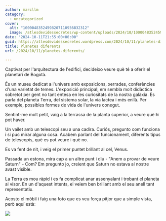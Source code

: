 ```yaml
---
author: marcllm
category:
  - uncategorized
cover:
  alt: "10000483524598207110956832312"
  image: /atlesdevidessecretes/wp-content/uploads/2024/10/10000483524598207110956832312.jpg
date: "2024-10-11T21:55:00+00:00"
guid: https://atlesdevidessecretes.wordpress.com/2024/10/11/planetes-diferents/
title: Planetes diferents
url: /2024/10/11/planetes-diferents/

---
```

Captivat per l'arquitectura de l'edifici, decideixo veure què té a oferir el planetari de Bogotà.

És un museu dedicat a l'univers amb exposicions, xerrades, conferències d'una varietat de temes. L'exposició principal, em sembla molt didàctica sobretot per gent no tant entesa en les curiositats de la nostra galàxia. Es parla del planeta Terra, del sistema solar, la via lactea i més enllà. Per exemple, possibles formes de vida de l'univers conegut.

Sentint-me molt petit, vaig a la terrassa de la planta superior, a veure què hi pot haver.

Un vailet amb un telescopi seu a una cadira. Curiós, pregunto com funciona i si puc mirar alguna cosa. Acabem parlant del funcionament, diferents tipus de telescopis, què es pot veure i què no.

Es va fent de nit, i veig el primer puntet brillant al cel, Venus.

Passada un estona, mira cap a un altre punt i diu - "Anem a provar de veure Saturn" - Com? Em pregunto jo, creient que Saturn no estava al nostre avast visible.

La Terra es mou ràpid i es fa complicat anar assenyalant i trobant el planeta al visor. En un d'aquest intents, el veiem ben brillant amb el seu anell tant representatiu.

Acosto el mòbil i faig una foto que es veu força pitjor que a simple vista, però aquí està:

![](/atlesdevidessecretes/wp-content/uploads/2024/10/10000483524598207110956832312.jpg)
